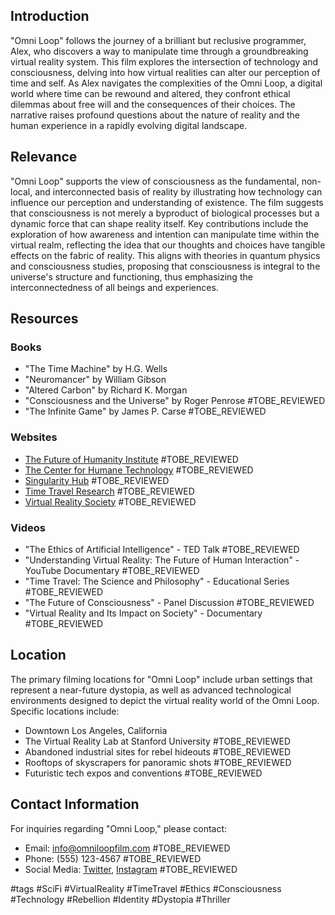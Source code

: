 ## Introduction
"Omni Loop" follows the journey of a brilliant but reclusive programmer, Alex, who discovers a way to manipulate time through a groundbreaking virtual reality system. This film explores the intersection of technology and consciousness, delving into how virtual realities can alter our perception of time and self. As Alex navigates the complexities of the Omni Loop, a digital world where time can be rewound and altered, they confront ethical dilemmas about free will and the consequences of their choices. The narrative raises profound questions about the nature of reality and the human experience in a rapidly evolving digital landscape.

## Relevance
"Omni Loop" supports the view of consciousness as the fundamental, non-local, and interconnected basis of reality by illustrating how technology can influence our perception and understanding of existence. The film suggests that consciousness is not merely a byproduct of biological processes but a dynamic force that can shape reality itself. Key contributions include the exploration of how awareness and intention can manipulate time within the virtual realm, reflecting the idea that our thoughts and choices have tangible effects on the fabric of reality. This aligns with theories in quantum physics and consciousness studies, proposing that consciousness is integral to the universe's structure and functioning, thus emphasizing the interconnectedness of all beings and experiences.

## Resources

### Books
- "The Time Machine" by H.G. Wells
- "Neuromancer" by William Gibson
- "Altered Carbon" by Richard K. Morgan
- "Consciousness and the Universe" by Roger Penrose #TOBE_REVIEWED
- "The Infinite Game" by James P. Carse #TOBE_REVIEWED

### Websites
- [The Future of Humanity Institute](https://www.fhi.ox.ac.uk) #TOBE_REVIEWED
- [The Center for Humane Technology](https://humanetech.com) #TOBE_REVIEWED
- [Singularity Hub](https://singularityhub.com) #TOBE_REVIEWED
- [Time Travel Research](https://www.timetravelresearch.com) #TOBE_REVIEWED
- [Virtual Reality Society](https://www.vrs.org.uk) #TOBE_REVIEWED

### Videos
- "The Ethics of Artificial Intelligence" - TED Talk #TOBE_REVIEWED
- "Understanding Virtual Reality: The Future of Human Interaction" - YouTube Documentary #TOBE_REVIEWED
- "Time Travel: The Science and Philosophy" - Educational Series #TOBE_REVIEWED
- "The Future of Consciousness" - Panel Discussion #TOBE_REVIEWED
- "Virtual Reality and Its Impact on Society" - Documentary #TOBE_REVIEWED

## Location
The primary filming locations for "Omni Loop" include urban settings that represent a near-future dystopia, as well as advanced technological environments designed to depict the virtual reality world of the Omni Loop. Specific locations include:
- Downtown Los Angeles, California
- The Virtual Reality Lab at Stanford University #TOBE_REVIEWED
- Abandoned industrial sites for rebel hideouts #TOBE_REVIEWED
- Rooftops of skyscrapers for panoramic shots #TOBE_REVIEWED
- Futuristic tech expos and conventions #TOBE_REVIEWED

## Contact Information
For inquiries regarding "Omni Loop," please contact:
- Email: info@omniloopfilm.com #TOBE_REVIEWED
- Phone: (555) 123-4567 #TOBE_REVIEWED
- Social Media: [Twitter](https://twitter.com/omniloopfilm), [Instagram](https://instagram.com/omniloopfilm) #TOBE_REVIEWED

#tags 
#SciFi #VirtualReality #TimeTravel #Ethics #Consciousness #Technology #Rebellion #Identity #Dystopia #Thriller
